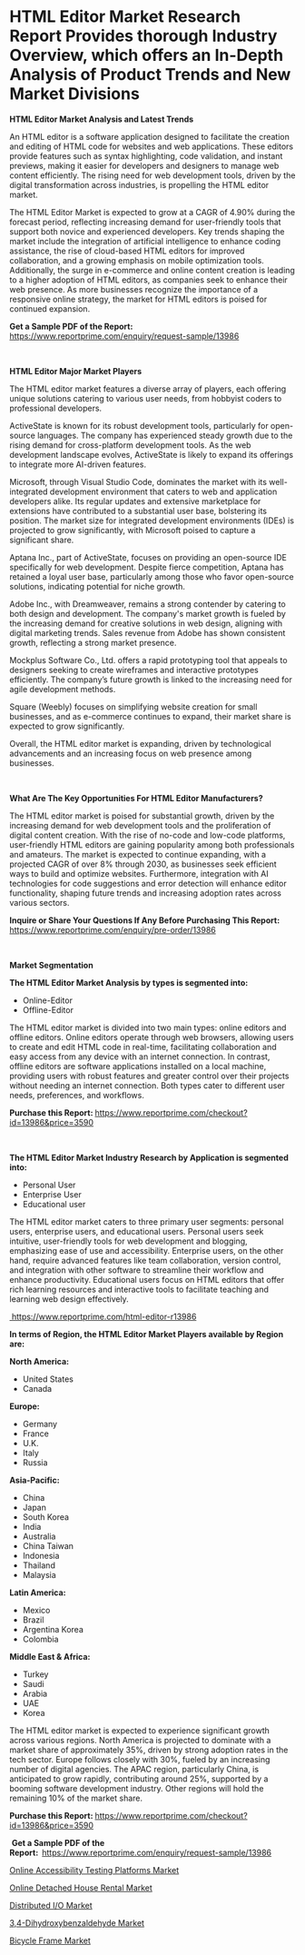 <p><h1>HTML Editor Market Research Report Provides thorough Industry Overview, which offers an In-Depth Analysis of Product Trends and New Market Divisions</h1></p><p><strong>HTML Editor Market Analysis and Latest Trends</strong></p>
<p><p>An HTML editor is a software application designed to facilitate the creation and editing of HTML code for websites and web applications. These editors provide features such as syntax highlighting, code validation, and instant previews, making it easier for developers and designers to manage web content efficiently. The rising need for web development tools, driven by the digital transformation across industries, is propelling the HTML editor market.</p><p>The HTML Editor Market is expected to grow at a CAGR of 4.90% during the forecast period, reflecting increasing demand for user-friendly tools that support both novice and experienced developers. Key trends shaping the market include the integration of artificial intelligence to enhance coding assistance, the rise of cloud-based HTML editors for improved collaboration, and a growing emphasis on mobile optimization tools. Additionally, the surge in e-commerce and online content creation is leading to a higher adoption of HTML editors, as companies seek to enhance their web presence. As more businesses recognize the importance of a responsive online strategy, the market for HTML editors is poised for continued expansion.</p></p>
<p><strong>Get a Sample PDF of the Report:&nbsp;</strong> <a href="https://www.reportprime.com/enquiry/request-sample/13986">https://www.reportprime.com/enquiry/request-sample/13986</a></p>
<p>&nbsp;</p>
<p><strong>HTML Editor Major Market Players</strong></p>
<p><p>The HTML editor market features a diverse array of players, each offering unique solutions catering to various user needs, from hobbyist coders to professional developers.</p><p>ActiveState is known for its robust development tools, particularly for open-source languages. The company has experienced steady growth due to the rising demand for cross-platform development tools. As the web development landscape evolves, ActiveState is likely to expand its offerings to integrate more AI-driven features.</p><p>Microsoft, through Visual Studio Code, dominates the market with its well-integrated development environment that caters to web and application developers alike. Its regular updates and extensive marketplace for extensions have contributed to a substantial user base, bolstering its position. The market size for integrated development environments (IDEs) is projected to grow significantly, with Microsoft poised to capture a significant share.</p><p>Aptana Inc., part of ActiveState, focuses on providing an open-source IDE specifically for web development. Despite fierce competition, Aptana has retained a loyal user base, particularly among those who favor open-source solutions, indicating potential for niche growth.</p><p>Adobe Inc., with Dreamweaver, remains a strong contender by catering to both design and development. The company's market growth is fueled by the increasing demand for creative solutions in web design, aligning with digital marketing trends. Sales revenue from Adobe has shown consistent growth, reflecting a strong market presence.</p><p>Mockplus Software Co., Ltd. offers a rapid prototyping tool that appeals to designers seeking to create wireframes and interactive prototypes efficiently. The company’s future growth is linked to the increasing need for agile development methods.</p><p>Square (Weebly) focuses on simplifying website creation for small businesses, and as e-commerce continues to expand, their market share is expected to grow significantly. </p><p>Overall, the HTML editor market is expanding, driven by technological advancements and an increasing focus on web presence among businesses.</p></p>
<p>&nbsp;</p>
<p><strong>What Are The Key Opportunities For HTML Editor Manufacturers?</strong></p>
<p><p>The HTML editor market is poised for substantial growth, driven by the increasing demand for web development tools and the proliferation of digital content creation. With the rise of no-code and low-code platforms, user-friendly HTML editors are gaining popularity among both professionals and amateurs. The market is expected to continue expanding, with a projected CAGR of over 8% through 2030, as businesses seek efficient ways to build and optimize websites. Furthermore, integration with AI technologies for code suggestions and error detection will enhance editor functionality, shaping future trends and increasing adoption rates across various sectors.</p></p>
<p><strong>Inquire or Share Your Questions If Any Before Purchasing This Report:</strong> <a href="https://www.reportprime.com/enquiry/pre-order/13986">https://www.reportprime.com/enquiry/pre-order/13986</a></p>
<p>&nbsp;</p>
<p><strong>Market Segmentation</strong></p>
<p><strong>The HTML Editor Market Analysis by types is segmented into:</strong></p>
<p><ul><li>Online-Editor</li><li>Offline-Editor</li></ul></p>
<p><p>The HTML editor market is divided into two main types: online editors and offline editors. Online editors operate through web browsers, allowing users to create and edit HTML code in real-time, facilitating collaboration and easy access from any device with an internet connection. In contrast, offline editors are software applications installed on a local machine, providing users with robust features and greater control over their projects without needing an internet connection. Both types cater to different user needs, preferences, and workflows.</p></p>
<p><strong>Purchase this Report:&nbsp;</strong><a href="https://www.reportprime.com/checkout?id=13986&price=3590">https://www.reportprime.com/checkout?id=13986&price=3590</a></p>
<p>&nbsp;</p>
<p><strong>The HTML Editor Market Industry Research by Application is segmented into:</strong></p>
<p><ul><li>Personal User</li><li>Enterprise User</li><li>Educational user</li></ul></p>
<p><p>The HTML editor market caters to three primary user segments: personal users, enterprise users, and educational users. Personal users seek intuitive, user-friendly tools for web development and blogging, emphasizing ease of use and accessibility. Enterprise users, on the other hand, require advanced features like team collaboration, version control, and integration with other software to streamline their workflow and enhance productivity. Educational users focus on HTML editors that offer rich learning resources and interactive tools to facilitate teaching and learning web design effectively.</p></p>
<p><a href="https://www.reportprime.com/html-editor-r13986">&nbsp;https://www.reportprime.com/html-editor-r13986</a></p>
<p><strong>In terms of Region, the HTML Editor Market Players available by Region are:</strong></p>
<p>
    <p> <strong> North America: </strong>
        <ul>
            <li>United States</li>
            <li>Canada</li>
        </ul>
        </p> 
    <p> <strong> Europe: </strong>
        <ul>
            <li>Germany</li>
            <li>France</li>
            <li>U.K.</li>
            <li>Italy</li>
            <li>Russia</li>
        </ul>
        </p> 
    <p> <strong> Asia-Pacific: </strong>
        <ul>
            <li>China</li>
            <li>Japan</li>
            <li>South Korea</li>
            <li>India</li>
            <li>Australia</li>
            <li>China Taiwan</li>
            <li>Indonesia</li>
            <li>Thailand</li>
            <li>Malaysia</li>
        </ul>
        </p> 
    <p> <strong> Latin America: </strong>
        <ul>
            <li>Mexico</li>
            <li>Brazil</li>
            <li>Argentina Korea</li>
            <li>Colombia</li>
        </ul>
        </p> 
    <p> <strong> Middle East & Africa: </strong>
        <ul>
            <li>Turkey</li>
            <li>Saudi</li>
            <li>Arabia</li>
            <li>UAE</li>
            <li>Korea</li>
        </ul>
    </p>
    </p>
<p><p>The HTML editor market is expected to experience significant growth across various regions. North America is projected to dominate with a market share of approximately 35%, driven by strong adoption rates in the tech sector. Europe follows closely with 30%, fueled by an increasing number of digital agencies. The APAC region, particularly China, is anticipated to grow rapidly, contributing around 25%, supported by a booming software development industry. Other regions will hold the remaining 10% of the market share.</p></p>
<p><strong>Purchase this Report: </strong><a href="https://www.reportprime.com/checkout?id=13986&price=3590">https://www.reportprime.com/checkout?id=13986&price=3590</a></p>
<p>&nbsp;<strong>Get a Sample PDF of the Report:&nbsp;&nbsp;</strong><a href="https://www.reportprime.com/enquiry/request-sample/13986">https://www.reportprime.com/enquiry/request-sample/13986</a></p>
<p><strong></strong></p>
<p><p><a href="https://medium.com/@acqwoncopela/the-global-market-overview-of-the-online-accessibility-testing-platforms-market-provides-a-unique-f55577615d28">Online Accessibility Testing Platforms Market</a></p><p><a href="https://medium.com/@acqwoncopela/what-is-online-detached-house-rental-market-8e3cf178359a">Online Detached House Rental Market</a></p><p><a href="https://issuu.com/reportprime-2/docs/distributed-io-market-size-2030.ppt_9a70c4b963fa59">Distributed I/O Market</a></p><p><a href="https://issuu.com/reportprime-2/docs/34-dihydroxybenzaldehyde-market-siz_c26a3e8e8bc1a2">3,4-Dihydroxybenzaldehyde Market</a></p><p><a href="https://www.linkedin.com/pulse/how-regional-global-trends-shaping-bicycle-frame-market-year-pseyc?trackingId=9yTUvOejTjqhWJkikSZBoA%3D%3D">Bicycle Frame Market</a></p></p>